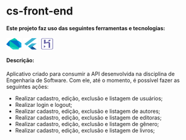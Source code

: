 # cs-front-end


#### Este projeto faz uso das seguintes ferramentas e tecnologias:

<img align="center" title="Dart" height="30" width="40" src="https://raw.githubusercontent.com/devicons/devicon/master/icons/dart/dart-original.svg">  <img align="center" title="Flutter" height="30" width="40" src="https://raw.githubusercontent.com/devicons/devicon/master/icons/flutter/flutter-original.svg"> <img align="center" title="Heroku" height="30" width="40" src="https://raw.githubusercontent.com/devicons/devicon/master/icons/heroku/heroku-original.svg">

#### Descrição:
Aplicativo criado para consumir a API desenvolvida na disciplina de Engenharia de Software. Com ele, até o momento, é possível fazer as seguintes ações:

* Realizar cadastro, edição, exclusão e listagem de usuários;
* Realizar login e logout;
* Realizar cadastro, edição, exclusão e listagem de autores;
* Realizar cadastro, edição, exclusão e listagem de editoras;
* Realizar cadastro, edição, exclusão e listagem de gênero;
* Realizar cadastro, edição, exclusão e listagem de livros;
